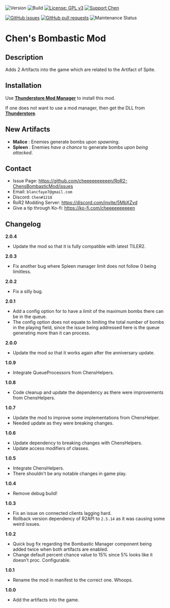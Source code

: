 ![Version](https://img.shields.io/badge/Version-2.0.4-orange)
![Build](https://github.com/cheeeeeeeeeen/RoR2-ChensBombasticMod/workflows/Build/badge.svg)
[![License: GPL v3](https://img.shields.io/badge/License-GPLv3-blue.svg)](https://www.gnu.org/licenses/gpl-3.0)
[![Support Chen](https://img.shields.io/badge/Support-Chen-ff69b4)](https://ko-fi.com/cheeeeeeeeeen)

[![GitHub issues](https://img.shields.io/github/issues/cheeeeeeeeeen/RoR2-ChensBombasticMod)](https://github.com/cheeeeeeeeeen/RoR2-ChensBombasticMod/issues)
[![GitHub pull requests](https://img.shields.io/github/issues-pr/cheeeeeeeeeen/RoR2-ChensBombasticMod)](https://github.com/cheeeeeeeeeen/RoR2-ChensBombasticMod/pulls)
![Maintenance Status](https://img.shields.io/badge/Maintainance-Active-brightgreen)

# Chen's Bombastic Mod

## Description

Adds 2 Artifacts into the game which are related to the Artifact of Spite.

## Installation

Use **[Thunderstore Mod Manager](https://www.overwolf.com/app/Thunderstore-Thunderstore_Mod_Manager)** to install this mod.

If one does not want to use a mod manager, then get the DLL from **[Thunderstore](https://thunderstore.io/package/Chen/ChensBombasticMod/)**.

## New Artifacts
- **Malice** : Enemies generate bombs *upon spawning*.
- **Spleen** : Enemies *have a chance* to generate bombs *upon being attacked*.

## Contact
- Issue Page: https://github.com/cheeeeeeeeeen/RoR2-ChensBombasticMod/issues
- Email: `blancfaye7@gmail.com`
- Discord: `Chen#1218`
- RoR2 Modding Server: https://discord.com/invite/5MbXZvd
- Give a tip through Ko-fi: https://ko-fi.com/cheeeeeeeeeen

## Changelog

**2.0.4**
- Update the mod so that it is fully compatible with latest TILER2.

**2.0.3**
- Fix another bug where Spleen manager limit does not follow 0 being limitless.

**2.0.2**
- Fix a silly bug.

**2.0.1**
- Add a config option for to have a limit of the maximum bombs there can be in the queue.
- The config option does not equate to limiting the total number of bombs in the playing field, since the issue being addressed here is the queue generating more than it can process.

**2.0.0**
- Update the mod so that it works again after the anniversary update.

**1.0.9**
- Integrate QueueProcessors from ChensHelpers.

**1.0.8**
- Code cleanup and update the dependency as there were improvements from ChensHelpers.

**1.0.7**
- Update the mod to improve some implementations from ChensHelper.
- Needed update as they were breaking changes.

**1.0.6**
- Update dependency to breaking changes with ChensHelpers.
- Update access modifiers of classes.

**1.0.5**
- Integrate ChensHelpers.
- There shouldn't be any notable changes in game play.

**1.0.4**
- Remove debug build!

**1.0.3**
- Fix an issue on connected clients lagging hard.
- Rollback version dependency of R2API to `2.5.14` as it was causing some weird issues.

**1.0.2**
- Quick bug fix regarding the Bombastic Manager component being added twice when both artifacts are enabled.
- Change default percent chance value to 15% since 5% looks like it doesn't proc. Configurable.

**1.0.1**
- Rename the mod in manifest to the correct one. Whoops.

**1.0.0**
- Add the artifacts into the game.